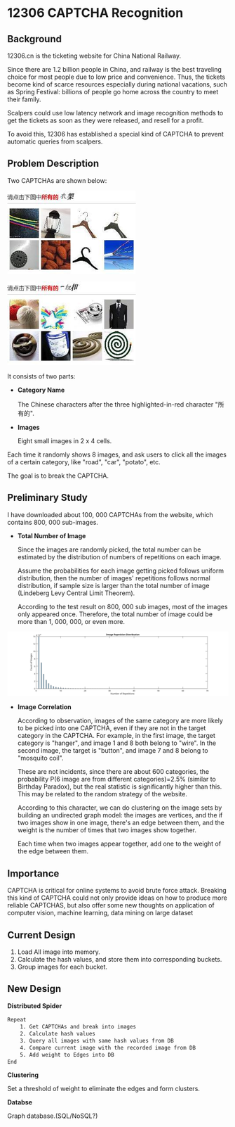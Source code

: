 12306 CAPTCHA Recognition
==============


Background
----------
12306.cn is the ticketing website for China National Railway. 

Since there are 1.2 billion people in China, and railway is the best traveling choice for most people due to low price and convenience. Thus, the tickets become kind of scarce resources especially during national vacations, such as Spring Festival: billions of people go home across the country to meet their family.

Scalpers could use low latency network and image recognition methods to get the tickets as soon as they were released, and resell for a profit.

To avoid this, 12306 has established a special kind of CAPTCHA to prevent automatic queries from scalpers.

Problem Description
--------------

Two CAPTCHAs are shown below:

![](534.jpg) 

![](537.jpg)

It consists of two parts:

- __Category Name__
    
    The Chinese characters after the three highlighted-in-red character "所有的".
    
- __Images__

    Eight small images in 2 x 4 cells.

Each time it randomly shows 8 images, and ask users to click all the images of a certain category, like "road", "car", "potato", etc.  

The goal is to break the CAPTCHA.

Preliminary Study
---------

I have downloaded about 100, 000 CAPTCHAs from the website, which contains 800, 000 sub-images.

- __Total Number of Image__

    Since the images are randomly picked, the total number can be estimated by the distribution of numbers of repetitions on each image.
    
    Assume the probabilities for each image getting picked follows uniform distribution, then the number of images' repetitions follows normal distribution, if sample size is larger than the total number of image (Lindeberg Levy Central Limit Theorem).

    According to the test result on 800, 000 sub images, most of the images only appeared once. Therefore, the total number of image could be more than 1, 000, 000, or even more.

![](distribution.svg)


    
- __Image Correlation__

    According to observation, images of the same category are more likely to be picked into one CAPTCHA, even if they are not in the target category in the CAPTCHA. For example, in the first image, the target category is "hanger", and image 1 and 8 both belong to "wire". In the second image, the target is "button", and image 7 and 8 belong to "mosquito coil".
    
    These are not incidents, since there are about 600 categories, the probability P(6 image are from different categories)=2.5% (similar to Birthday Paradox), but the real statistic is significantly higher than this. This may be related to the random strategy of the website. 
    
    According to this character, we can do clustering on the image sets by building an undirected graph model: the images are vertices, and the if two images show in one image, there's an edge between them, and the weight is the number of times that two images show together. 
    
    Each time when two images appear together, add one to the weight of the edge between them.

Importance
-------------
CAPTCHA is critical for online systems to avoid brute force attack. Breaking this kind of CAPTCHA could not only provide ideas on how to produce more reliable CAPTCHAS, but also offer some new thoughts on application of computer vision, machine learning, data mining on large dataset 

Current Design
-----------

1. Load All image into memory.
2. Calculate the hash values, and store them into corresponding buckets.
3. Group images for each bucket.

New Design
-------
__Distributed Spider__

    Repeat
        1. Get CAPTCHAs and break into images
        2. Calculate hash values
        3. Query all images with same hash values from DB
        4. Compare current image with the recorded image from DB
        5. Add weight to Edges into DB
    End
    
__Clustering__

Set a threshold of weight to eliminate the edges and form clusters.

__Databse__

Graph database.(SQL/NoSQL?)


